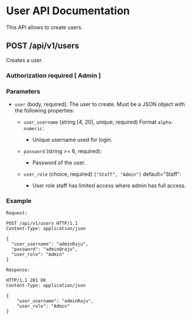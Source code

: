 # User API Documentation

This API allows to create users.

## POST /api/v1/users

Creates a user.

### Authorization required [ Admin ]

### Parameters

- `user` (body, required): The user to create. Must be a JSON object with the following properties:

  - `user_username` (string [4, 20], unique, required) Format `alpha-numeric`:
    - Unique username used for login. 
    
  - `password` (string >= 6, required):
    - Password of the user.
  
  - `user_role` (choice, required) `["Staff", "Admin"]` default="Staff":
    - User role staff has limited access where admin has full access.

### Example



```http
Request:

POST /api/v1/users HTTP/1.1
Content-Type: application/json

{
  "user_username": "adminRaju",
  "password": "admin@raju",
  "user_role": "Admin"
}

Response:

HTTP/1.1 201 OK
Content-Type: application/json

{
    "user_username": "adminRaju",
    "user_role": "Admin"
}
```